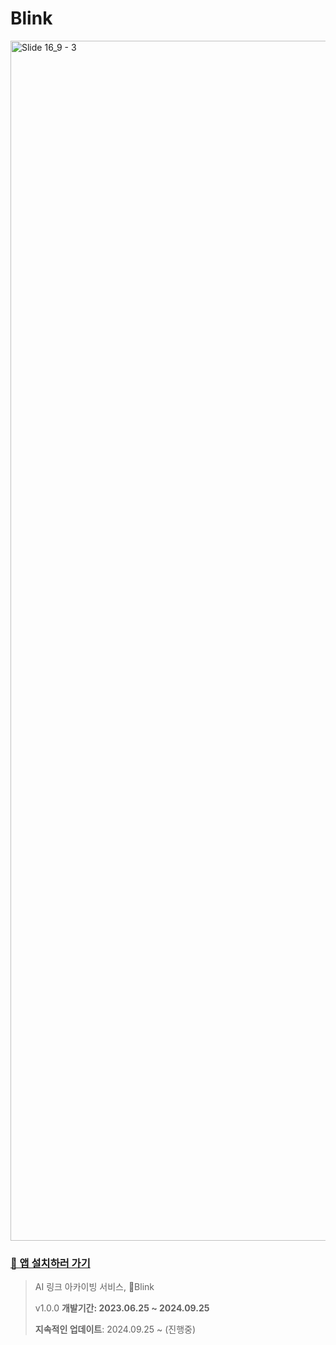 # Blink

<img width="1920" alt="Slide 16_9 - 3" src="https://github.com/user-attachments/assets/3c5c1ae2-1b22-464c-9ba8-6178b4a8530d">

### [📱 앱 설치하러 가기](https://apps.apple.com/kr/app/ai-%EB%A7%81%ED%81%AC-%EC%95%84%EC%B9%B4%EC%9D%B4%EB%B9%99-%EB%B8%94%EB%A7%81%ED%81%AC/id6605930254)

> AI 링크 아카이빙 서비스, Blink
> 
> 
> v1.0.0 **개발기간: 2023.06.25 ~ 2024.09.25**
> 
> **지속적인 업데이트**: 2024.09.25 ~ (진행중)

